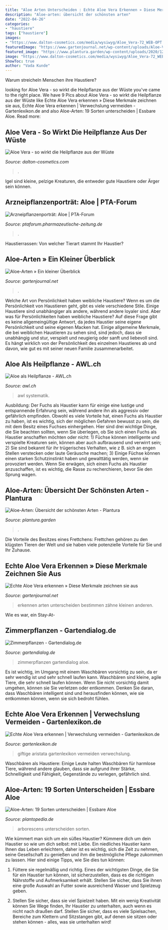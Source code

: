 ```yaml
---
title: "Aloe Arten Unterscheiden : Echte Aloe Vera Erkennen » Diese Merkmale Zeichnen Sie Aus"
description: "Aloe-arten: übersicht der schönsten arten"
date: "2022-04-26"
categories:
- "haustiere"
tags: ["haustiere"]
images:
- "https://www.dalton-cosmetics.com/media/wysiwyg/Aloe_Vera-72_WEB-OPT.jpg"
featuredImage: "https://www.gartenjournal.net/wp-content/uploads/Aloe-Vera-erkennen.jpg"
featured_image: "https://www.plantura.garden/wp-content/uploads/2020/12/aloe-ferox-1024x683.jpg"
image: "https://www.dalton-cosmetics.com/media/wysiwyg/Aloe_Vera-72_WEB-OPT.jpg"
ShowToc: true
author: "Vada Kunde"
---
```



Warum streicheln Menschen ihre Haustiere?

	

		
looking for Aloe Vera - so wirkt die Heilpflanze aus der Wüste you've came to the right place. We have 9 Pics about Aloe Vera - so wirkt die Heilpflanze aus der Wüste like Echte Aloe Vera erkennen » Diese Merkmale zeichnen sie aus, Echte Aloe Vera erkennen | Verwechslung vermeiden - Gartenlexikon.de and also Aloe-Arten: 19 Sorten unterscheiden | Essbare Aloe. Read more:
		
    
## Aloe Vera - So Wirkt Die Heilpflanze Aus Der Wüste

<img loading=lazy src="https://www.dalton-cosmetics.com/media/wysiwyg/Aloe_Vera-72_WEB-OPT.jpg" onerror="this.onerror=null;this.src='https://tse2.mm.bing.net/th?id=OIP.heIK8a-sMl364fXWpgtfJQHaHa&amp;pid=15.1';" alt="Aloe Vera - so wirkt die Heilpflanze aus der Wüste">

_Source: dalton-cosmetics.com_

>. 

	

Igel sind kleine, pelzige Kreaturen, die entweder gute Haustiere oder Ärger sein können.

    
## Arzneipflanzenporträt: Aloe | PTA-Forum

<img loading=lazy src="https://ptaforum.pharmazeutische-zeitung.de/fileadmin/_processed_/1/e/csm_11590_e11e99d92d.jpg" onerror="this.onerror=null;this.src='https://tse1.mm.bing.net/th?id=OIP.yav_zrHOfuflDMqAKBGiHQHaFj&amp;pid=15.1';" alt="Arzneipflanzenporträt: Aloe | PTA-Forum">

_Source: ptaforum.pharmazeutische-zeitung.de_

>. 

	

Haustierrassen: Von welcher Tierart stammt Ihr Haustier?

    
## Aloe-Arten » Ein Kleiner Überblick

<img loading=lazy src="https://img.gartenjournal.net/wp-content/uploads/Aloe-Arten.jpg" onerror="this.onerror=null;this.src='https://tse1.mm.bing.net/th?id=OIP.jnddPARPJ4C0BWdRShtV5gHaFj&amp;pid=15.1';" alt="Aloe-Arten » Ein kleiner Überblick">

_Source: gartenjournal.net_

>. 

	

Welche Art von Persönlichkeit haben weibliche Haustiere?
Wenn es um die Persönlichkeit von Haustieren geht, gibt es viele verschiedene Stile. Einige Haustiere sind unabhängiger als andere, während andere loyaler sind. Aber was für Persönlichkeiten haben weibliche Haustiere?
Auf diese Frage gibt es keine allgemeingültige Antwort, da jedes Haustier seine eigene Persönlichkeit und seine eigenen Macken hat. Einige allgemeine Merkmale, die bei weiblichen Haustieren zu sehen sind, sind jedoch, dass sie unabhängig und stur, verspielt und neugierig oder sanft und liebevoll sind. Es hängt wirklich von der Persönlichkeit des einzelnen Haustieres ab und davon, wie gut es mit seiner neuen Familie zusammenarbeitet.

    
## Aloe Als Heilpflanze - AWL.ch

<img loading=lazy src="https://www.awl.ch/heilpflanzen/aloe_vera/bild_180_4.jpg" onerror="this.onerror=null;this.src='https://tse3.mm.bing.net/th?id=OIP.k6evLSdPedOWKK6a1GGxqQAAAA&amp;pid=15.1';" alt="Aloe als Heilpflanze - AWL.ch">

_Source: awl.ch_

>awl systematik. 

	

Ausbildung:
Der Fuchs als Haustier kann für einige eine lustige und entspannende Erfahrung sein, während andere ihn als aggressiv oder gefährlich empfinden. Obwohl es viele Vorteile hat, einen Fuchs als Haustier zu haben, ist es wichtig, sich der möglichen Gefahren bewusst zu sein, die mit dem Besitz eines Fuchses einhergehen. Hier sind drei wichtige Dinge, die Sie beachten sollten, wenn Sie überlegen, ob Sie sich einen Fuchs als Haustier anschaffen möchten oder nicht: 1) Füchse können intelligente und verspielte Kreaturen sein, können aber auch aufbrausend und verwirrt sein; 2) Sie sind bekannt für ihr trügerisches Verhalten, wie z B. sich an engen Stellen verstecken oder laute Geräusche machen; 3) Einige Füchse können einen starken Schutzinstinkt haben und gewalttätig werden, wenn sie provoziert werden. Wenn Sie erwägen, sich einen Fuchs als Haustier anzuschaffen, ist es wichtig, die Rasse zu recherchieren, bevor Sie den Sprung wagen.

    
## Aloe-Arten: Übersicht Der Schönsten Arten - Plantura

<img loading=lazy src="https://www.plantura.garden/wp-content/uploads/2020/12/aloe-ferox-1024x683.jpg" onerror="this.onerror=null;this.src='https://tse3.mm.bing.net/th?id=OIP.RhhqyOA487eLL8Z6iI2p4gHaE8&amp;pid=15.1';" alt="Aloe-Arten: Übersicht der schönsten Arten - Plantura">

_Source: plantura.garden_

>. 

	

Die Vorteile des Besitzes eines Frettchens: Frettchen gehören zu den klügsten Tieren der Welt und sie haben viele potenzielle Vorteile für Sie und Ihr Zuhause.

    
## Echte Aloe Vera Erkennen » Diese Merkmale Zeichnen Sie Aus

<img loading=lazy src="https://www.gartenjournal.net/wp-content/uploads/Aloe-Vera-erkennen.jpg" onerror="this.onerror=null;this.src='https://tse2.mm.bing.net/th?id=OIP.dbFyyedd5-BhtE1IsUHWYQHaFt&amp;pid=15.1';" alt="Echte Aloe Vera erkennen » Diese Merkmale zeichnen sie aus">

_Source: gartenjournal.net_

>erkennen arten unterscheiden bestimmen zähne kleinen anderen. 

	

Wie es war, ein Stay-At-

    
## Zimmerpflanzen - Gartendialog.de

<img loading=lazy src="https://www.gartendialog.de/wp-content/uploads/2019/03/images_2017_zimmerpflanzen_aloe-vera-pflanze-8588-300x194.jpg" onerror="this.onerror=null;this.src='https://tse3.mm.bing.net/th?id=OIP.OkoEaJDhqeB42MrGNxmsagAAAA&amp;pid=15.1';" alt="Zimmerpflanzen - Gartendialog.de">

_Source: gartendialog.de_

>zimmerpflanzen gartendialog aloe. 

	

Es ist wichtig, im Umgang mit einem Waschbären vorsichtig zu sein, da er sehr wendig ist und sehr schnell laufen kann.
Waschbären sind kleine, agile Tiere, die sehr schnell laufen können. Wenn Sie nicht vorsichtig damit umgehen, können sie Sie verletzen oder entkommen. Denken Sie daran, dass Waschbären intelligent sind und herausfinden können, wie sie entkommen können, wenn sie sich bedroht fühlen.

    
## Echte Aloe Vera Erkennen | Verwechslung Vermeiden - Gartenlexikon.de

<img loading=lazy src="https://www.gartenlexikon.de/wp-content/uploads/2021/01/aloe-aristata-canva.jpg" onerror="this.onerror=null;this.src='https://tse4.mm.bing.net/th?id=OIP.CuTGWRMPpd_3xbP9agN6PQHaE8&amp;pid=15.1';" alt="Echte Aloe Vera erkennen | Verwechslung vermeiden - Gartenlexikon.de">

_Source: gartenlexikon.de_

>giftige aristata gartenlexikon vermeiden verwechslung. 

	

Waschbären als Haustiere: Einige Leute halten Waschbären für harmlose Tiere, während andere glauben, dass sie aufgrund ihrer Stärke, Schnelligkeit und Fähigkeit, Gegenstände zu verlegen, gefährlich sind.

    
## Aloe-Arten: 19 Sorten Unterscheiden | Essbare Aloe

<img loading=lazy src="https://www.plantopedia.de/wp-content/uploads/2020/01/arborescens-872682-pb.jpg" onerror="this.onerror=null;this.src='https://tse2.mm.bing.net/th?id=OIP.TtPeBewOSuYw4G2bXjp1HgHaE8&amp;pid=15.1';" alt="Aloe-Arten: 19 Sorten unterscheiden | Essbare Aloe">

_Source: plantopedia.de_

>arborescens unterscheiden sorten. 

	

Wie kümmert man sich um ein süßes Haustier?
Kümmere dich um dein Haustier so wie um dich selbst: mit Liebe. Ein niedliches Haustier kann Ihnen das Leben erleichtern, daher ist es wichtig, sich die Zeit zu nehmen, seine Gesellschaft zu genießen und ihm die bestmögliche Pflege zukommen zu lassen. Hier sind einige Tipps, wie Sie dies tun können:
1. Füttere sie regelmäßig und richtig. Eines der wichtigsten Dinge, die Sie für ein Haustier tun können, ist sicherzustellen, dass es die richtigen Nährstoffe und Aufmerksamkeit erhält. Stellen Sie sicher, dass Sie ihnen eine große Auswahl an Futter sowie ausreichend Wasser und Spielzeug geben.

2. Stellen Sie sicher, dass sie viel Spielzeit haben. Mit ein wenig Kreativität können Sie Wege finden, Ihr Haustier zu unterhalten, auch wenn es nicht nach draußen darf. Stellen Sie sicher, dass es viele Spielsachen, Bereiche zum Klettern und Sitzstangen gibt, auf denen sie sitzen oder stehen können - alles, was sie unterhalten wird!


